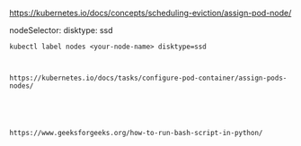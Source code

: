 https://kubernetes.io/docs/concepts/scheduling-eviction/assign-pod-node/


 nodeSelector:
    disktype: ssd


    kubectl label nodes <your-node-name> disktype=ssd



    https://kubernetes.io/docs/tasks/configure-pod-container/assign-pods-nodes/





    https://www.geeksforgeeks.org/how-to-run-bash-script-in-python/